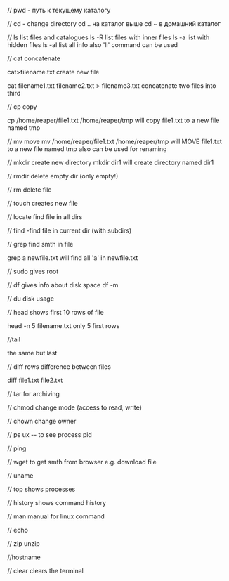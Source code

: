 //
pwd - путь к текущему каталогу

//
cd - change directory
cd ..  на каталог выше
cd ~   в домашний каталог

//
ls  list files and catalogues
ls -R   list files with inner files
ls -a  list with hidden files
ls -al  list all info 
also 'll' command can be used

// 
cat   concatenate 

cat>filename.txt  create new file

cat filename1.txt filename2.txt > filename3.txt concatenate two files into third

// 
cp  copy

cp /home/reaper/file1.txt /home/reaper/tmp  will copy file1.txt to a new file named tmp

// 
mv   move
mv /home/reaper/file1.txt /home/reaper/tmp will MOVE file1.txt to a new file named tmp
also can be used for renaming

//
mkdir   create new directory
mkdir dir1 will create directory named dir1

//
rmdir   delete empty dir (only empty!)

//
rm  delete file

//
touch   creates new file

// 
locate  find file in all dirs

// 
find   -find file in current dir (with subdirs)

// 
grep   find smth in file

grep a newfile.txt will find all 'a' in newfile.txt


// 
sudo   gives root 

//
df    gives info about disk space
df -m


//
du   disk usage


// 
head   shows first 10 rows of file

head -n 5 filename.txt    only 5 first rows

//tail

the same but last

//
diff   rows difference between files

diff file1.txt file2.txt

//
tar    for archiving

//
chmod   change mode (access to read, write)

//
chown   change owner  


// 
ps ux   -- to see process pid

//
ping

//
wget   to get smth from browser e.g. download file

// 
uname


//
top    shows processes


//
history   shows command history


//
man   manual for linux command


//
echo

// 
zip 
unzip


//hostname



//
clear    clears the terminal